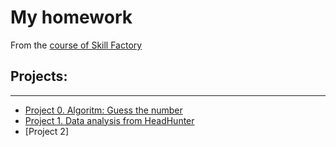 # **My homework** 
From the [course of Skill Factory](https://skillfactory.ru/data-scientist-pro)

## **Projects:**

---

- [Project 0. Algoritm: Guess the number](https://github.com/AlexandrYarin/Lessons_by_SF/tree/main/project_0)
- [Project 1. Data analysis from HeadHunter](https://github.com/AlexandrYarin/Lessons_by_SF/blob/main/project_1/Project%201.ipynb)
- [Project 2]

